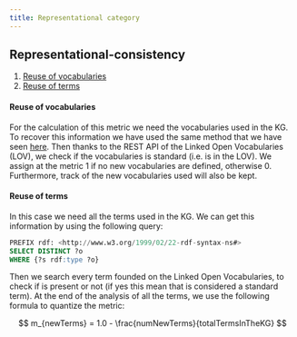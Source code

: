 ```yaml
---
title: Representational category
---
```


## Representational-consistency
1. [Reuse of vocabularies](#reuse-of-vocabularies)
2. [Reuse of terms](#reuse-of-terms)

#### **Reuse of vocabularies**
For the calculation of this metric we need the vocabularies used in the KG. To recover this information we have used the same method that we have seen [here](./verifiability#vocabularies). Then thanks to the REST API of the Linked Open Vocabularies (LOV), we check if the vocabularies is standard (i.e. is in the LOV). We assign at the metric 1 if no new vocabularies are defined, otherwise 0.
Furthermore, track of the new vocabularies used will also be kept.

#### **Reuse of terms**
In this case we need all the terms used in the KG. We can get this information by using the following query:

```sql
PREFIX rdf: <http://www.w3.org/1999/02/22-rdf-syntax-ns#>
SELECT DISTINCT ?o
WHERE {?s rdf:type ?o}
```

Then we search every term founded on the Linked Open Vocabularies, to check if is present or not (if yes this mean that is considered a standard term). At the end of the analysis of all the terms, we use the following formula to quantize the metric:

$$
m_{newTerms} = 1.0 - \frac{numNewTerms}{totalTermsInTheKG}
$$